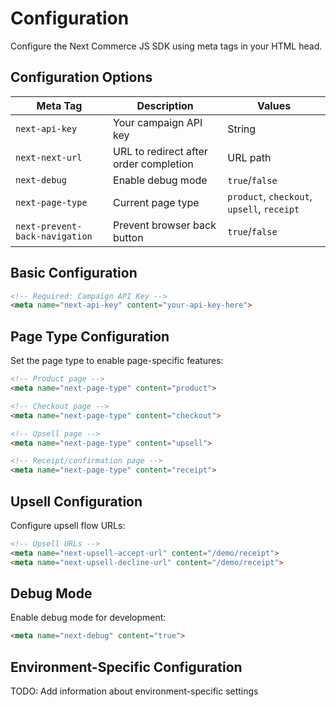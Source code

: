 # Configuration

Configure the Next Commerce JS SDK using meta tags in your HTML head.

## Configuration Options

| Meta Tag | Description | Values |
|-----------|-------------|---------|
| `next-api-key` | Your campaign API key | String |
| `next-next-url` | URL to redirect after order completion | URL path |
| `next-debug` | Enable debug mode | `true`/`false` |
| `next-page-type` | Current page type | `product`, `checkout`, `upsell`, `receipt` |
| `next-prevent-back-navigation` | Prevent browser back button | `true`/`false` |

## Basic Configuration

```html
<!-- Required: Campaign API Key -->
<meta name="next-api-key" content="your-api-key-here">
```

## Page Type Configuration

Set the page type to enable page-specific features:

```html
<!-- Product page -->
<meta name="next-page-type" content="product">

<!-- Checkout page -->
<meta name="next-page-type" content="checkout">

<!-- Upsell page -->
<meta name="next-page-type" content="upsell">

<!-- Receipt/confirmation page -->
<meta name="next-page-type" content="receipt">
```

## Upsell Configuration

Configure upsell flow URLs:

```html
<!-- Upsell URLs -->
<meta name="next-upsell-accept-url" content="/demo/receipt">
<meta name="next-upsell-decline-url" content="/demo/receipt">
```

## Debug Mode

Enable debug mode for development:

```html
<meta name="next-debug" content="true">
```

## Environment-Specific Configuration

TODO: Add information about environment-specific settings